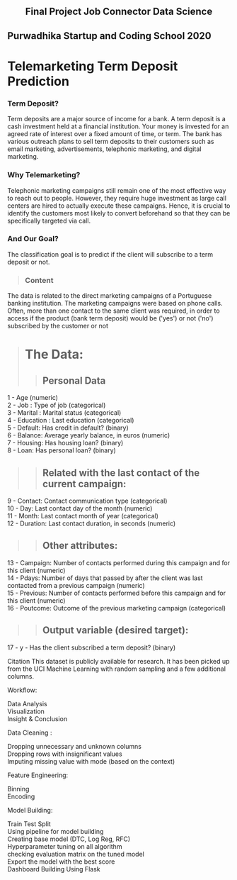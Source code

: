 ## <center> Final Project Job Connector Data Science </center>
## Purwadhika Startup and Coding School 2020
# Telemarketing Term Deposit Prediction

### Term Deposit?

Term deposits are a major source of income for a bank. A term deposit is a cash investment held at a financial institution. Your money is invested for an agreed rate of interest over a fixed amount of time, or term. The bank has various outreach plans to sell term deposits to their customers such as email marketing, advertisements, telephonic marketing, and digital marketing.

### Why Telemarketing?

Telephonic marketing campaigns still remain one of the most effective way to reach out to people. However, they require huge investment as large call centers are hired to actually execute these campaigns. Hence, it is crucial to identify the customers most likely to convert beforehand so that they can be specifically targeted via call.

### And Our Goal?

The classification goal is to predict if the client will subscribe to a term deposit or not.


> ### Content
The data is related to the direct marketing campaigns of a Portuguese banking institution. The marketing campaigns were based on phone calls. Often, more than one contact to the same client was required, in order to access if the product (bank term deposit) would be ('yes') or not ('no') subscribed by the customer or not


> # The Data:
> > ## Personal Data
1 - Age (numeric)<br>
2 - Job : Type of job (categorical)<br>
3 - Marital : Marital status (categorical)<br>
4 - Education : Last education (categorical)<br>
5 - Default: Has credit in default? (binary)<br>
6 - Balance: Average yearly balance, in euros (numeric)<br>
7 - Housing: Has housing loan? (binary)<br>
8 - Loan: Has personal loan? (binary)<br>
> > ## Related with the last contact of the current campaign:
9 - Contact: Contact communication type (categorical)<br>
10 - Day: Last contact day of the month (numeric)<br>
11 - Month: Last contact month of year (categorical)<br>
12 - Duration: Last contact duration, in seconds (numeric)<br>
> > ## Other attributes:
13 - Campaign: Number of contacts performed during this campaign and for this client (numeric)<br>
14 - Pdays: Number of days that passed by after the client was last contacted from a previous campaign (numeric)<br>
15 - Previous: Number of contacts performed before this campaign and for this client (numeric)<br>
16 - Poutcome: Outcome of the previous marketing campaign (categorical)<br>

> > ## Output variable (desired target):
17 - y - Has the client subscribed a term deposit? (binary)<br>

Citation
This dataset is publicly available for research. It has been picked up from the UCI Machine Learning with random sampling and a few additional columns.


Workflow:

Data Analysis<br>
Visualization<br>
Insight & Conclusion


Data Cleaning :

Dropping unnecessary and unknown columns<br>
Dropping rows with insignificant values<br>
Imputing missing value with mode (based on the context)


Feature Engineering:

Binning<br>
Encoding<br>


Model Building:

Train Test Split<br>
Using pipeline for model building<br>
Creating base model (DTC, Log Reg, RFC)<br>
Hyperparameter tuning on all algorithm<br>
checking evaluation matrix on the tuned model<br>
Export the model with the best score<br>
Dashboard Building Using Flask

